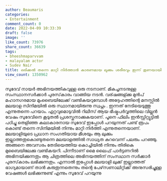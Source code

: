 ```yaml
---
author: Beaumaris
categories:
- Entertainment
comment_count: 0
date: 2022-04-09 10:33:39
draft: false
image: ''
like_count: 73976
share_count: 36639
tags:
- bheeshmaparvvam
- malayalam actor
- Sudev Nair
title: ഒരിക്കൽ തന്നെ മാറ്റി നിർത്താൻ കാരണമായ ലുക്കും ശരീരവും ഇന്ന് തുണയായി എന്ന് സുദേവ്
view_count: 1350962
---
```


സുദേവ് നായർ അഭിനയത്തികവുള്ള ഒരു നടനാണ്. മികച്ചനടനുള്ള സംസ്ഥാനസർക്കാർ പുരസ്‌കാരം വാങ്ങിയ നടൻ. വര്ഷങ്ങള്ക്കു മുൻപ് മഹാനഗരമായ മുംബൈയിലേക്ക്‌ വണ്ടികയറുമ്പോൾ അദ്ദേഹത്തിന്റെ മനസ്സിൽ മലയാള സിനിമയിൽ ഒരു സ്ഥാനമായിരുന്നു സ്വപ്നം . ഇന്നത് നേടിയെടുത്തു എന്നുതന്നെ പറയാം. ഏറ്റവുമൊടുവിൽ റിലീസ് ആയ ഭീഷ്മപർവ്വത്തിലെ വില്ലൻ വേഷം സുദേവിനെ കൂടുതൽ പ്രശസ്തനാക്കുകയാണ്. പൂനെ ഫിലിം ഇൻസ്റ്റിറ്റ്യുട്ടിൽ പഠിച്ചു തെളിഞ്ഞ കലാകാരനായ സുദേവ് ഇപ്പോൾ പറയുന്നത് പണ്ട് രൂപം കൊണ്ട് തന്നെ സിനിമയിൽ നിന്നും മാറ്റി നിർത്തി എന്നുതന്നെയാണ്. മലയാളിയുടെ പ്രധാന സംഗതിയായ മീശയും ആ ലുക്കും ഇല്ലാത്തതുകൊണ്ടുതന്നെ മലയാളത്തിൽ സാധ്യത കുറവെന്ന് പലരും പറഞ്ഞു. അങ്ങനെ അവസരം തേടിയെത്തിയ കൊച്ചിയിൽ നിന്നും തിരികെ മുബൈയിലേക്കു വണ്ടികയറി. പിന്നീടാണ് മൈ ലൈഫ് പാർട്ടണറിൽ അഭിനയിക്കുന്നതും ആ ചിത്രത്തിലെ അഭിനയത്തിന് സംസഥാന സർക്കാർ പുരസ്‌കാരം ലഭിക്കുന്നതും. എന്നാൽ ഇപ്പോൾ മലയാളി ലുക്ക് ഇല്ലാത്തത് ഭാഗ്യമായാണ് താൻ കരുതുന്നതെന്നും തന്റെ പേഴ്‌സണാലിറ്റിക്ക് അനുസരിച്ചുള്ള വേഷങ്ങൾ ലഭിക്കുന്നുണ്ട് എന്നും സുദേവ് പറയുന്നു